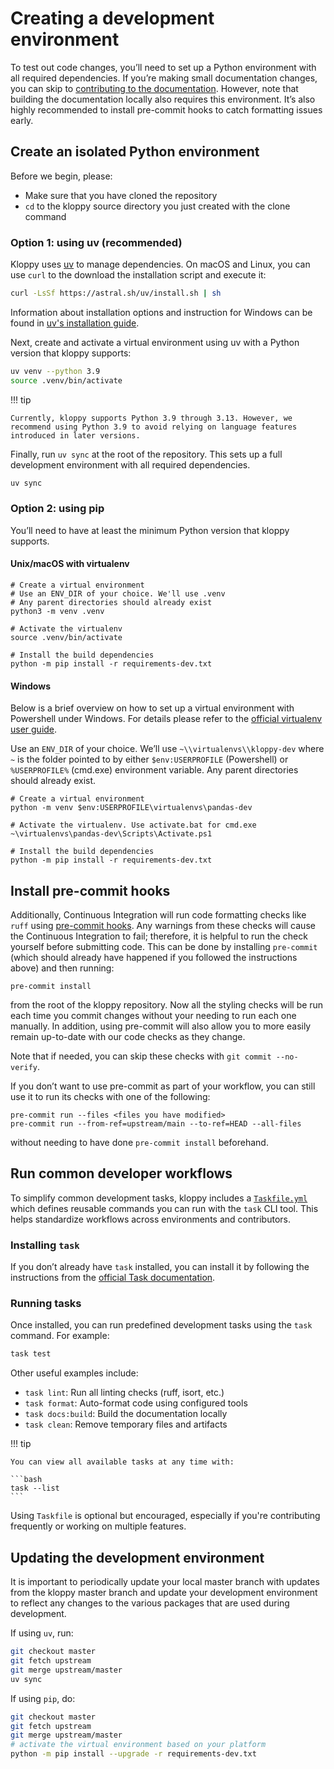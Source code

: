 # Creating a development environment

To test out code changes, you’ll need to set up a Python environment with all required dependencies. If you’re making small documentation changes, you can skip to [contributing to the documentation](./contributing-docs.md). However, note that building the documentation locally also requires this environment. It’s also highly recommended to install pre-commit hooks to catch formatting issues early.

## Create an isolated Python environment

Before we begin, please:

- Make sure that you have cloned the repository
- `cd` to the kloppy source directory you just created with the clone command

### Option 1: using uv (recommended)

Kloppy uses [uv](https://docs.astral.sh/uv/) to manage dependencies. On macOS and Linux, you can use `curl` to the download the installation script and execute it:

```bash
curl -LsSf https://astral.sh/uv/install.sh | sh
```

Information about installation options and instruction for Windows can be found in [uv's installation guide](https://docs.astral.sh/uv/getting-started/installation/).

Next, create and activate a virtual environment using uv with a Python version that kloppy supports:

```bash
uv venv --python 3.9
source .venv/bin/activate
```

!!! tip

    Currently, kloppy supports Python 3.9 through 3.13. However, we recommend using Python 3.9 to avoid relying on language features introduced in later versions.

Finally, run `uv sync` at the root of the repository. This sets up a full development environment with all required dependencies.

```bash
uv sync
```

### Option 2: using pip

You’ll need to have at least the minimum Python version that kloppy supports.

#### Unix/macOS with virtualenv

```
# Create a virtual environment
# Use an ENV_DIR of your choice. We'll use .venv
# Any parent directories should already exist
python3 -m venv .venv

# Activate the virtualenv
source .venv/bin/activate

# Install the build dependencies
python -m pip install -r requirements-dev.txt
```

#### Windows

Below is a brief overview on how to set up a virtual environment with Powershell under Windows. For details please refer to the [official virtualenv user guide](https://virtualenv.pypa.io/en/latest/user_guide.html#activators).

Use an `ENV_DIR` of your choice. We’ll use `~\\virtualenvs\\kloppy-dev` where `~` is the folder pointed to by either `$env:USERPROFILE` (Powershell) or `%USERPROFILE%` (cmd.exe) environment variable. Any parent directories should already exist.

```
# Create a virtual environment
python -m venv $env:USERPROFILE\virtualenvs\pandas-dev

# Activate the virtualenv. Use activate.bat for cmd.exe
~\virtualenvs\pandas-dev\Scripts\Activate.ps1

# Install the build dependencies
python -m pip install -r requirements-dev.txt
```

## Install pre-commit hooks

Additionally, Continuous Integration will run code formatting checks like `ruff` using [pre-commit hooks](https://pre-commit.com/). Any warnings from these checks will cause the Continuous Integration to fail; therefore, it is helpful to run the check yourself before submitting code. This can be done by installing `pre-commit` (which should already have happened if you followed the instructions above) and then running:

```
pre-commit install
```

from the root of the kloppy repository. Now all the styling checks will be run each time you commit changes without your needing to run each one manually. In addition, using pre-commit will also allow you to more easily remain up-to-date with our code checks as they change.

Note that if needed, you can skip these checks with `git commit --no-verify`.

If you don’t want to use pre-commit as part of your workflow, you can still use it to run its checks with one of the following:

```
pre-commit run --files <files you have modified>
pre-commit run --from-ref=upstream/main --to-ref=HEAD --all-files
```

without needing to have done `pre-commit install` beforehand.

## Run common developer workflows

To simplify common development tasks, kloppy includes a [`Taskfile.yml`](https://taskfile.dev) which defines reusable commands you can run with the `task` CLI tool. This helps standardize workflows across environments and contributors.

### Installing `task`

If you don’t already have `task` installed, you can install it by following the instructions from the [official Task documentation](https://taskfile.dev/installation/).

### Running tasks

Once installed, you can run predefined development tasks using the `task` command. For example:

```bash
task test
```

Other useful examples include:

- `task lint`: Run all linting checks (ruff, isort, etc.)
- `task format`: Auto-format code using configured tools
- `task docs:build`: Build the documentation locally
- `task clean`: Remove temporary files and artifacts

!!! tip

    You can view all available tasks at any time with:

    ```bash
    task --list
    ```

Using `Taskfile` is optional but encouraged, especially if you're contributing frequently or working on multiple features.

## Updating the development environment

It is important to periodically update your local master branch with updates from the kloppy master branch and update your development environment to reflect any changes to the various packages that are used during development.

If using `uv`, run:

```bash
git checkout master
git fetch upstream
git merge upstream/master
uv sync
```

If using `pip`, do:

```bash
git checkout master
git fetch upstream
git merge upstream/master
# activate the virtual environment based on your platform
python -m pip install --upgrade -r requirements-dev.txt
```
